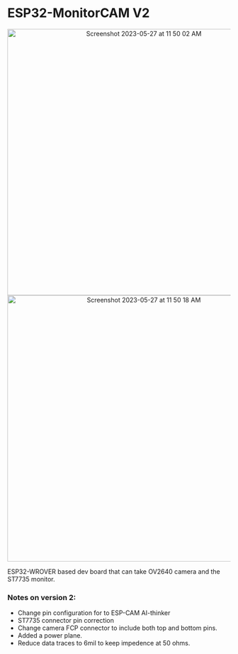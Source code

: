 # ESP32-MonitorCAM V2
<p align = "center">
<img width="600" alt="Screenshot 2023-05-27 at 11 50 02 AM" src="https://github.com/abinmahfuth/ESP32-MonitorCAM/assets/47085728/905b9f93-b00c-4f32-9ca6-0db31e4d56e3">
<img width="600" alt="Screenshot 2023-05-27 at 11 50 18 AM" src="https://github.com/abinmahfuth/ESP32-MonitorCAM/assets/47085728/51102fab-33cb-4110-bc32-f4ceabebba46">
</p>


ESP32-WROVER based dev board that can take OV2640 camera and the ST7735 monitor.

### Notes on version 2:
- Change pin configuration for to ESP-CAM AI-thinker
- ST7735 connector pin correction
- Change camera FCP connector to include both top and bottom pins.
- Added a power plane.
- Reduce data traces to 6mil to keep impedence at 50 ohms.
